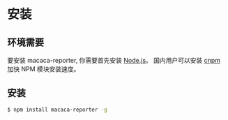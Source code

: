 # 安装

## 环境需要

要安装 macaca-reporter, 你需要首先安装 [Node.js](https://nodejs.org)。 国内用户可以安装 [cnpm](https://npm.taobao.org/) 加快 NPM 模块安装速度。

## 安装

```bash
$ npm install macaca-reporter -g
```
